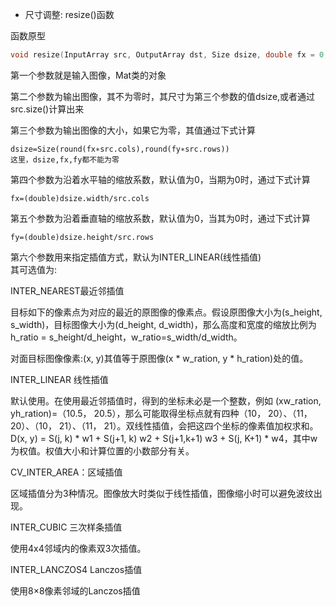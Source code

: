 * 尺寸调整: resize()函数          

函数原型    
```c++
void resize(InputArray src, OutputArray dst, Size dsize, double fx = 0, double fy = 0, int interpolation = INTER_LINEAR);
```     

第一个参数就是输入图像，Mat类的对象        

第二个参数为输出图像，其不为零时，其尺寸为第三个参数的值dsize,或者通过src.size()计算出来         

第三个参数为输出图像的大小，如果它为零，其值通过下式计算    

```
dsize=Size(round(fx∗src.cols),round(fy∗src.rows))      
这里，dsize,fx,fy都不能为零
```      

第四个参数为沿着水平轴的缩放系数，默认值为0，当期为0时，通过下式计算     

```
fx=(double)dsize.width/src.cols
```    

第五个参数为沿着垂直轴的缩放系数，默认值为0，当其为0时，通过下式计算       

```
fy=(double)dsize.height/src.rows
```     

第六个参数用来指定插值方式，默认为INTER_LINEAR(线性插值)             
其可选值为:         

INTER_NEAREST最近邻插值

目标如下的像素点为对应的最近的原图像的像素点。假设原图像大小为(s_height, s_width)，目标图像大小为(d_height, d_width)，那么高度和宽度的缩放比例为h_ratio = s_height/d_height，w_ratio=s_width/d_width。

对面目标图像像素:(x, y)其值等于原图像(x * w_ration, y * h_ration)处的值。

INTER_LINEAR 线性插值

默认使用。在使用最近邻插值时，得到的坐标未必是一个整数，例如
(xw_ration, yh_ration)=（10.5， 20.5），那么可能取得坐标点就有四种（10， 20）、（11， 20）、（10， 21）、（11， 21）。双线性插值，会把这四个坐标的像素值加权求和。
D(x, y) = S(j, k) * w1 + S(j+1, k) w2 + S(j+1,k+1) w3 + S(j, K+1) * w4，其中w为权值。权值大小和计算位置的小数部分有关。

CV_INTER_AREA：区域插值

区域插值分为3种情况。图像放大时类似于线性插值，图像缩小时可以避免波纹出现。

INTER_CUBIC 三次样条插值

使用4x4邻域内的像素双3次插值。

INTER_LANCZOS4 Lanczos插值

使用8×8像素邻域的Lanczos插值
